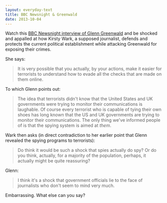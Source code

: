 ```yaml
---
layout: everyday-text
title: BBC Newsnight & Greenwald
date: 2013-10-04
---
```


Watch this [BBC Newsnight interview of Glenn Greenwald](http://youtu.be/f1Zvo8N3G94) and be shocked and appalled at how Kirsty Wark, a supposed journalist, defends and protects the current political establishment while attacking Greenwald for exposing their crimes.

She says:
>It is very possible that you actually, by your actions, make it easier for terrorists to understand how to evade all the checks that are made on them online.

To which Glenn points out:
>The idea that terrorists didn't know that the United States and UK governments were trying to monitor their communications is laughable. Of course every terrorist who is capable of tying their own shoes has long known that the US and UK governments are trying to monitor their communications. The only thing we've informed people of is that the spying system is aimed at *them*.

Wark then asks (in direct contradiction to her earlier point that Glenn revealed the spying programs to terrorists):
>Do think it would be such a shock that spies actually do spy? Or do you think, actually, for a majority of the population, perhaps, it actually might be quite reassuring?

Glenn:
>I think it's a shock that government officials lie to the face of journalists who don't seem to mind very much.

Embarrassing. What else can you say?